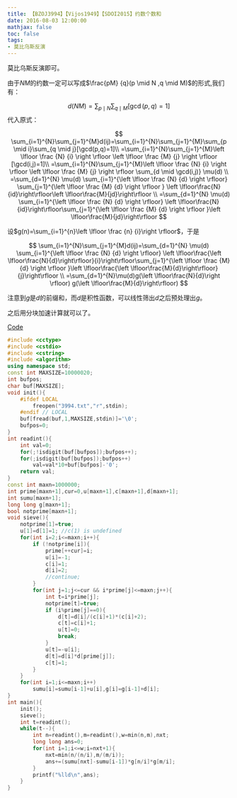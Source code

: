 ```yaml
---
title: 【BZOJ3994】【Vijos1949】【SDOI2015】约数个数和
date: 2016-08-03 12:00:00
mathjax: false
toc: false
tags:
- 莫比乌斯反演
---
```


莫比乌斯反演即可。



<!-- more -->



由于$NM$的约数一定可以写成$\frac{pM} {q}(p \mid N ,q \mid M)$的形式,我们有：

$$
d(NM)=\sum_{p\mid N}\sum_{q\mid M}[\gcd(p,q)=1]
$$
代入原式：


$$
\sum_{i=1}^{N}\sum_{j=1}^{M}d(ij)=\sum_{i=1}^{N}\sum_{j=1}^{M}\sum_{p \mid i}\sum_{q \mid j}[\gcd(p,q)=1]\\
=\sum_{i=1}^{N}\sum_{j=1}^{M}\left \lfloor \frac {N} {i} \right \rfloor \left \lfloor \frac {M} {j} \right \rfloor [\gcd(i,j)=1]\\ =\sum_{i=1}^{N}\sum_{j=1}^{M}\left \lfloor \frac {N} {i} \right \rfloor \left \lfloor \frac {M} {j} \right \rfloor \sum_{d \mid \gcd(i,j)} 
\mu(d) \\
=\sum_{d=1}^{N} \mu(d) \sum_{i=1}^{\left \lfloor \frac {N} {d} \right \rfloor} \sum_{j=1}^{\left \lfloor \frac {M} {d} \right \rfloor }
\left \lfloor\frac{N}{id}\right\rfloor\left \lfloor\frac{M}{jd}\right\rfloor \\
=\sum_{d=1}^{N} \mu(d) \sum_{i=1}^{\left \lfloor \frac {N} {d} \right \rfloor} 
\left \lfloor\frac{N}{id}\right\rfloor\sum_{j=1}^{\left \lfloor \frac {M} {d} \right \rfloor }\left \lfloor\frac{M}{jd}\right\rfloor
$$


设$g(n)=\sum_{i=1}^{n}\left \lfloor \frac {n} {i}\right \rfloor$，于是


$$
\sum_{i=1}^{N}\sum_{j=1}^{M}d(ij)=\sum_{d=1}^{N} \mu(d) \sum_{i=1}^{\left \lfloor \frac {N} {d} \right \rfloor} 
\left \lfloor\frac{\left \lfloor\frac{N}{d}\right\rfloor}{i}\right\rfloor\sum_{j=1}^{\left \lfloor \frac {M} {d} \right \rfloor }\left \lfloor\frac{\left \lfloor\frac{M}{d}\right\rfloor}{j}\right\rfloor \\
=\sum_{d=1}^{N}\mu(d)g(\left \lfloor\frac{N}{d}\right \rfloor) g(\left \lfloor\frac{M}{d}\right\rfloor)
$$


注意到$g$是$d$的前缀和，而$d$是积性函数，可以线性筛出$d$之后预处理出$g$。

之后用分块加速计算就可以了。

[Code](https://github.com/q234rty/OJ-Codes/blob/master/BZOJ/3994.cpp)

```cpp
#include <cctype>
#include <cstdio>
#include <cstring>
#include <algorithm>
using namespace std;
const int MAXSIZE=10000020;
int bufpos;
char buf[MAXSIZE];
void init(){
    #ifdef LOCAL
        freopen("3994.txt","r",stdin);
    #endif // LOCAL
    buf[fread(buf,1,MAXSIZE,stdin)]='\0';
    bufpos=0;
}
int readint(){
    int val=0;
    for(;!isdigit(buf[bufpos]);bufpos++);
    for(;isdigit(buf[bufpos]);bufpos++)
        val=val*10+buf[bufpos]-'0';
    return val;
}
const int maxn=1000000;
int prime[maxn+1],cur=0,u[maxn+1],c[maxn+1],d[maxn+1];
int sumu[maxn+1];
long long g[maxn+1];
bool notprime[maxn+1];
void sieve(){
    notprime[1]=true;
    u[1]=d[1]=1; //c(1) is undefined
    for(int i=2;i<=maxn;i++){
        if (!notprime[i]){
            prime[++cur]=i;
            u[i]=-1;
            c[i]=1;
            d[i]=2;
            //continue;
        }
        for(int j=1;j<=cur && i*prime[j]<=maxn;j++){
            int t=i*prime[j];
            notprime[t]=true;
            if (i%prime[j]==0){
                d[t]=d[i]/(c[i]+1)*(c[i]+2);
                c[t]=c[i]+1;
                u[t]=0;
                break;
            }
            u[t]=-u[i];
            d[t]=d[i]*d[prime[j]];
            c[t]=1;
        }
    }
    for(int i=1;i<=maxn;i++)
        sumu[i]=sumu[i-1]+u[i],g[i]=g[i-1]+d[i];
}
int main(){
    init();
    sieve();
    int t=readint();
    while(t--){
        int n=readint(),m=readint(),w=min(n,m),nxt;
        long long ans=0;
        for(int i=1;i<=w;i=nxt+1){
            nxt=min(n/(n/i),m/(m/i));
            ans+=(sumu[nxt]-sumu[i-1])*g[n/i]*g[m/i];
        }
        printf("%lld\n",ans);
    }
}
```



